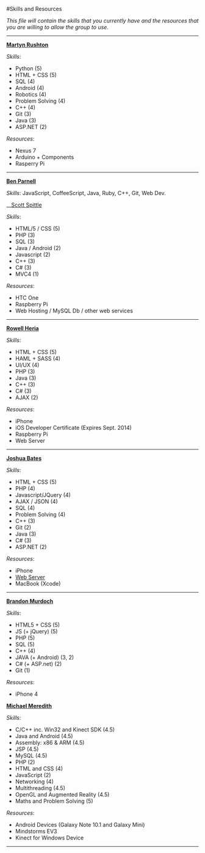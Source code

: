 #Skills and Resources

_This file will contain the skills that you currently have and the resources that you are willing to allow the group to use._

---

__[Martyn Rushton](http://github.com/martynrushton)__

_Skills_:
- Python (5)
- HTML + CSS (5)
- SQL (4)
- Android (4)
- Robotics (4)
- Problem Solving (4)
- C++ (4)
- Git (3)
- Java (3)
- ASP.NET (2)

_Resources_:
- Nexus 7
- Arduino + Components
- Rasperry Pi

---

__[Ben Parnell](http://github.com/benjaminparnell)__

_Skills_:
JavaScript, CoffeeScript, Java, Ruby, C++, Git, Web Dev.

__[Scott Spittle](https://github.com/ScottSpittle)

_Skills_:
- HTML/5 / CSS (5)
- PHP (3)
- SQL (3)
- Java / Android (2)
- Javascript (2)
- C++ (3)
- C# (3)
- MVC4 (1)

_Resources_:
- HTC One
- Raspberry Pi
- Web Hosting / MySQL Db / other web services

---

__[Rowell Heria](http://github.com/rowellheria)__

_Skills_:
- HTML + CSS (5)
- HAML + SASS (4)
- UI/UX (4)
- PHP (3)
- Java (3)
- C++ (3)
- C# (3)
- AJAX (2)

_Resources_:
- iPhone
- iOS Developer Certificate (Expires Sept. 2014)
- Raspberry Pi
- Web Server

---

__[Joshua Bates](https://github.com/JoBa1992)__

_Skills_:
- HTML + CSS (5)
- PHP (4)
- Javascript/JQuery (4)
- AJAX / JSON (4)
- SQL (4)
- Problem Solving (4)
- C++ (3)
- Git (2)
- Java (3)
- C# (3)
- ASP.NET (2)

_Resources_:
- iPhone
- [Web Server](http://joshuabates.co.uk)
- MacBook (Xcode)

---

__[Brandon Murdoch](http://github.com/Bammurdo)__

_Skills_:
- HTML5 + CSS (5)
- JS (+ jQuery) (5)
- PHP (5)
- SQL (5)
- C++ (4)
- JAVA (+ Android) (3, 2)
- C# (+ ASP.net) (2)
- Git (1)

_Resources_:
- iPhone 4

__[Michael Meredith](http://github.com/mjmeredith)__

_Skills_:
- C/C++ inc. Win32 and Kinect SDK (4.5)
- Java and Android (4.5)
- Assembly: x86 & ARM (4.5)
- JSP (4.5)
- MySQL (4.5)
- PHP (2)
- HTML and CSS (4)
- JavaScript (2)
- Networking (4)
- Multithreading (4.5)
- OpenGL and Augmented Reality (4.5)
- Maths and Problem Solving (5)

_Resources_:
- Android Devices (Galaxy Note 10.1 and Galaxy Mini)
- Mindstorms EV3
- Kinect for Windows Device

---
